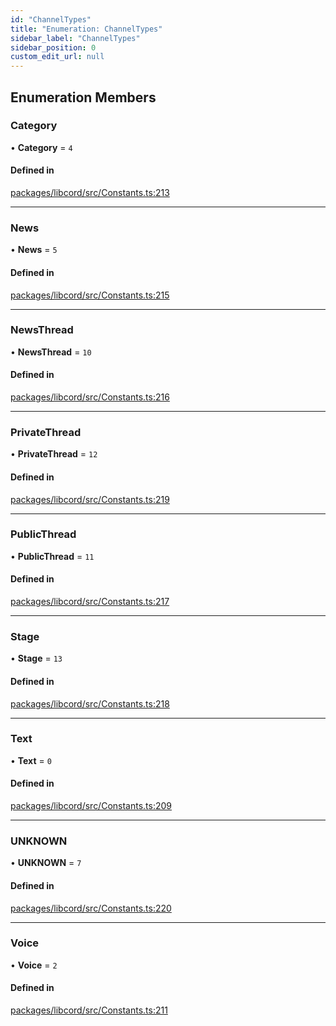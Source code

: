 ```yaml
---
id: "ChannelTypes"
title: "Enumeration: ChannelTypes"
sidebar_label: "ChannelTypes"
sidebar_position: 0
custom_edit_url: null
---
```


## Enumeration Members

### Category

• **Category** = ``4``

#### Defined in

[packages/libcord/src/Constants.ts:213](https://github.com/Libcord/libcord/blob/58e1159/packages/libcord/src/Constants.ts#L213)

___

### News

• **News** = ``5``

#### Defined in

[packages/libcord/src/Constants.ts:215](https://github.com/Libcord/libcord/blob/58e1159/packages/libcord/src/Constants.ts#L215)

___

### NewsThread

• **NewsThread** = ``10``

#### Defined in

[packages/libcord/src/Constants.ts:216](https://github.com/Libcord/libcord/blob/58e1159/packages/libcord/src/Constants.ts#L216)

___

### PrivateThread

• **PrivateThread** = ``12``

#### Defined in

[packages/libcord/src/Constants.ts:219](https://github.com/Libcord/libcord/blob/58e1159/packages/libcord/src/Constants.ts#L219)

___

### PublicThread

• **PublicThread** = ``11``

#### Defined in

[packages/libcord/src/Constants.ts:217](https://github.com/Libcord/libcord/blob/58e1159/packages/libcord/src/Constants.ts#L217)

___

### Stage

• **Stage** = ``13``

#### Defined in

[packages/libcord/src/Constants.ts:218](https://github.com/Libcord/libcord/blob/58e1159/packages/libcord/src/Constants.ts#L218)

___

### Text

• **Text** = ``0``

#### Defined in

[packages/libcord/src/Constants.ts:209](https://github.com/Libcord/libcord/blob/58e1159/packages/libcord/src/Constants.ts#L209)

___

### UNKNOWN

• **UNKNOWN** = ``7``

#### Defined in

[packages/libcord/src/Constants.ts:220](https://github.com/Libcord/libcord/blob/58e1159/packages/libcord/src/Constants.ts#L220)

___

### Voice

• **Voice** = ``2``

#### Defined in

[packages/libcord/src/Constants.ts:211](https://github.com/Libcord/libcord/blob/58e1159/packages/libcord/src/Constants.ts#L211)
